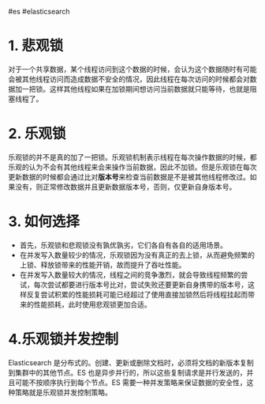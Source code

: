 #es #elasticsearch
# 1. 悲观锁
对于一个共享数据，某个线程访问到这个数据的时候，会认为这个数据随时有可能会被其他线程访问而造成数据不安全的情况，因此线程在每次访问的时候都会对数据加一把锁。这样其他线程如果在加锁期间想访问当前数据就只能等待，也就是阻塞线程了。
# 2. 乐观锁
乐观锁的并不是真的加了一把锁。乐观锁机制表示线程在每次操作数据的时候，都乐观的认为不会有其他线程来会来操作当前数据，因此不加锁。但是乐观锁在每次更新数据的时候都会通过比对**版本号**来检查当前数据是不是被其他线程修改过。如果没有，则正常修改数据并且更新数据版本号，否则，仅更新自身版本号。
# 3. 如何选择
- 首先，乐观锁和悲观锁没有孰优孰劣，它们各自有各自的适用场景。
- 在并发写入数量较少的情况，乐观锁因为没有真正的去上锁，从而避免频繁的上锁、释放锁带来的性能开销，故而提升了吞吐性能。
- 在并发写入数量较大的情况，线程之间的竞争激烈，就会导致线程频繁的尝试，每次尝试都要进行版本号比对，尝试失败还要更新自身携带的版本号，这样反复尝试积累的性能损耗可能已经超过了使用直接加锁然后将线程挂起而带来的性能损耗，此时使用悲观锁更加合适。
# 4.乐观锁并发控制
Elasticsearch 是分布式的。创建、更新或删除文档时，必须将文档的新版本复制到集群中的其他节点。ES 也是异步并行的，所以这些复制请求是并行发送的，并且可能不按顺序执行到每个节点。ES 需要一种并发策略来保证数据的安全性，这种策略就是乐观锁并发控制策略。